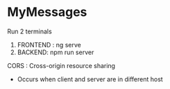 # MyMessages

Run 2 terminals

1. FRONTEND : ng serve
2. BACKEND: npm run server

CORS : Cross-origin resource sharing

- Occurs when client and server are in different host
